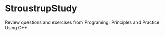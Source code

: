 # StroustrupStudy
Review questions and exercises from Programing: Principles and Practice Using C++
